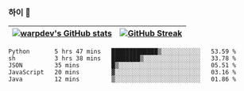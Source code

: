 
### 하이 👋
[![warpdev's GitHub stats](https://github-readme-stats.vercel.app/api?username=warpdev&show_icons=true&theme=vue-dark)](#) |[![GitHub Streak](https://github-readme-streak-stats.herokuapp.com/?user=warpdev&theme=dark)](#)
--- | --- |
<!--START_SECTION:waka-->
```text
Python       5 hrs 47 mins   █████████████▒░░░░░░░░░░░   53.59 % 
sh           3 hrs 38 mins   ████████▒░░░░░░░░░░░░░░░░   33.78 % 
JSON         35 mins         █▒░░░░░░░░░░░░░░░░░░░░░░░   05.51 % 
JavaScript   20 mins         ▓░░░░░░░░░░░░░░░░░░░░░░░░   03.16 % 
Java         12 mins         ▒░░░░░░░░░░░░░░░░░░░░░░░░   01.86 % 
```
<!--END_SECTION:waka-->

<!--
**warpdev/warpdev** is a ✨ _special_ ✨ repository because its `README.md` (this file) appears on your GitHub profile.

Here are some ideas to get you started:

- 🔭 I’m currently working on ...
- 🌱 I’m currently learning ...
- 👯 I’m looking to collaborate on ...
- 🤔 I’m looking for help with ...
- 💬 Ask me about ...
- 📫 How to reach me: ...
- 😄 Pronouns: ...
- ⚡ Fun fact: ...
-->
